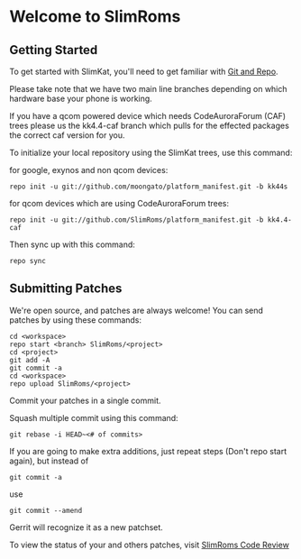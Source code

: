 Welcome to SlimRoms
===================


Getting Started
---------------

To get started with SlimKat, you'll need to get familiar with
[Git and Repo](http://source.android.com/download/using-repo).

Please take note that we have two main line branches depending on
which hardware base your phone is working.

If you have a qcom powered device which needs CodeAuroraForum (CAF)
trees please us the kk4.4-caf branch which pulls for the effected packages
the correct caf version for you.

To initialize your local repository using the SlimKat trees, use this command:


for google, exynos and non qcom devices:

	repo init -u git://github.com/moongato/platform_manifest.git -b kk44s


for qcom devices which are using CodeAuroraForum trees:

	repo init -u git://github.com/SlimRoms/platform_manifest.git -b kk4.4-caf



Then sync up with this command:

	repo sync



Submitting Patches
------------------

We're open source, and patches are always welcome!
You can send patches by using these commands:

    cd <workspace>
    repo start <branch> SlimRoms/<project>
    cd <project>
    git add -A
    git commit -a
    cd <workspace>
    repo upload SlimRoms/<project>

Commit your patches in a single commit.

Squash multiple commit using this command:

	git rebase -i HEAD~<# of commits>

If you are going to make extra additions, just repeat steps (Don't repo start again), but instead of

	git commit -a

use

	git commit --amend

Gerrit will recognize it as a new patchset.

To view the status of your and others patches, visit [SlimRoms Code Review](http://gerrit.slimroms.net)
